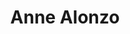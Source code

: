 ---
layout: layouts/profile.liquid
title: Anne Alonzo
id: anne_alonzo
prefix: 
first: Anne
middle: 
last: Alonzo
suffix: 
currentTitle: Board Director
currentOrg: PotlatchDeltic, Feeding America and Pollination, a climate change advisory
bio: Anne Alonzo is a respected global leader with a diverse career in the public, not for profit and corporate sectors with expertise in ESG/corporate responsibility matters as well as environmental sustainability, strategy, regulatory, risk mitigation, marketing, public affairs and public policy.<br /><br />Anne presently serves as an Independent Board Director and Audit Committee member at PotlatchDeltic, a leading timber and wood products company. Anne recently joined the Board of Directors of Feeding America, the nation's largest domestic hunger-relief organization. Anne also serves in an advisory capacity to firms focused on climate change and regenerative agriculture impact investing. Anne received an ESG -Board certification by Berkeley Law/CERES.<br /><br />Most recently, Anne served as a C Suite Executive in the role of Senior Vice President of External Affairs and Chief Sustainability Officer at Corteva Agriscience. In this dual role, she led all global corporate communications, corporate responsibility, government and industry affairs and product advocacy as well as directed its sustainability program including the launch of Corteva's 14 sustainability goals, inaugural Sustainability Report and its science-based climate goal.<br /><br />Throughout her career, Anne has served in various senior leadership roles including as President &amp; CEO of the American Egg Board, the marketing arm of the $9B egg industry, USDA's Agricultural Marketing Service as Administrator the $5B, 4300 personal federal agency and as Vice President of Global Public Policy at Kraft Foods leading all global corporate affairs work in the areas of sustainability and its issue/risk management team. She's also held senior leadership roles at the Amoco Corporation, U.S. EPA, US Department of State, US DOC and at the National Foreign Trade Council.<br /><br />Anne is a Trustee of the Pan American Development Foundation and a Member of the Council on Foreign Relations, Fellow at NACD and Member, Latino Corporate Directors Association.<br /><br />Anne holds an MBA from the University of Chicago and a J.D. from the Illinois Institute of Technology, Chicago Kent College of Law. Anne has extensive international experience including having lived and worked in Mexico City as a U.S. diplomat.<br /><br />Anne is widely recognized for her community leadership and championship of Diversity, Equity &amp; Inclusion (DEI) including being named to the 2022 "Directors to Watch" by Directors and Boards magazine and "Top 100" Latinas by Hispanic Executive Leaders magazine. Anne is a Latina fluent in Spanish.
linkedin: https://www.linkedin/com/in/anne-alonzo/
tiktok: 
twitter: 
aboutme: 
insta: 
orgURL: 
snapchat: 
personalURL: 
smallHeadshotURL: assets/images/headshots/
originalHeadshotURL: assets/images/headshots/
tags-experience: 
 - ESG Experience
 - Governance
 - International
 - Mergers & Acquisitions
 - PR / Public Relations
 - Public Companies
 - SEC Qualified Financial Expert
 - ESG Experience
 - Global
 - Governance
 - International
 - Legal
 - Marketing
 - PR / Public Relations
 - Procurement
 - Public Companies
 - SEC Qualified Financial Expert
tags-current-industries: 
 - Agriculture, Forestry, Fishing and Hunting
 - Civic/Public Policy
 - Community Development/Organizing
 - Corporate Directorships
 - Forestry and Logging
 - Government
 - Religious, Grantmaking, Civic, Professional, and Similar Organizations
 - Support Activities for Agriculture and Forestry
tags-current-position: 
tags-past-industries: 
 - Advertising
 - Agriculture, Forestry, Fishing and Hunting
 - Associations
 - Civic/Public Policy
 - Crop Production
 - Food Manufacturing
 - Foundations/Granting Agency
 - Government
 - Law
 - Manufacturing
 - Marketing/Sales
 - Media
 - PR/Communications
 - Trade, Transportation, and Utilities
tags-past-position: 
 - CEO / Chief Executive Officer
 - Chairman
 - President
 - Secretary
 - SVP / Senior Vice President
 - VP / Vice President
tags-current-board-service: 
    - Corporate Private
    - Corporate Public
    - Nonprofit
    - SPAC
    - VC
    - Private Equity
tags-past-board-service: 
    - Corporate Private
    - Corporate Public
    - Nonprofit
    - SPAC
    - VC
    - Private Equity
boards-current-corporate-private: 
boards-current-corporate-public: 
 - PotlatchDeltic, Independent Director
boards-current-nonprofit: 
 - Feeding America, Board Member
 - Pan American Development Foundation, Trustee
boards-current-privateequity: 
boards-current-spac: 
boards-current-vc: 
 - TrailHead Capital, Advisor
boards-past-corporate-private: 
boards-past-corporate-public: 
boards-past-nonprofit: 
 - World Cocoa Foundation, Chair
 - Biotechnology Innovation Organization (BIO), Board Member
 - Public Affairs Council, Board Member
 - Federal Reserve Bank of Chicago, Advisory Council
boards-past-privateequity: 
boards-past-spac: 
boards-past-vc: 
---